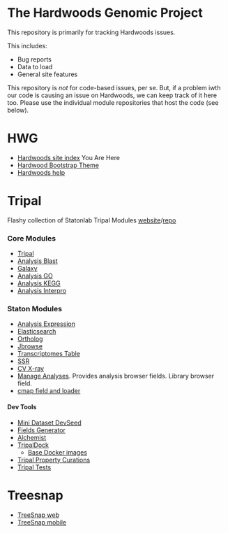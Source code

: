 # The Hardwoods Genomic Project

This repository is primarily for tracking Hardwoods issues.

This includes:
* Bug reports
* Data to load
* General site features

This repository is *not* for code-based issues, per se.  But, if a problem iwth our code is causing an issue on Hardwoods, we can keep track of it here too.  Please use the individual module repositories that host the code (see below).



# HWG 
* [Hardwoods site index](https://github.com/statonlab/hardwoods_site/issues) You Are Here
* [Hardwood Bootstrap Theme](https://github.com/statonlab/hardwood)
* [Hardwoods help](https://github.com/statonlab/hardwoods_help)
# Tripal

Flashy collection of Statonlab Tripal Modules [website](https://statonlab.github.io/hardwoods_tripal_showcase/)/[repo](https://github.com/statonlab/hardwoods_tripal_showcase)

### Core Modules
* [Tripal](https://github.com/tripal/tripal)
* [Analysis Blast](https://github.com/tripal/tripal_analysis_blast)
* [Galaxy](https://github.com/tripal/tripal_galaxy)
* [Analysis GO](https://github.com/tripal/tripal_analysis_go)
* [Analysis KEGG](https://github.com/tripal/tripal_analysis_kegg)
* [Analysis Interpro](https://github.com/tripal/tripal_analysis_interpro)
### Staton Modules
* [Analysis Expression](https://github.com/tripal/tripal_analysis_expression)
* [Elasticsearch](https://github.com/tripal/tripal_elasticsearch)
* [Ortholog](https://github.com/statonlab/tripal_ortholog/issues)
* [Jbrowse](https://github.com/statonlab/tripal_jbrowse_instance)
* [Transcriptomes Table](https://github.com/statonlab/tripal_transcriptomes_table)
* [SSR](https://github.com/statonlab/tripal_ssr)
* [CV X-ray](https://github.com/statonlab/tripal_cv_xray)
* [Manage Analyses](https://github.com/statonlab/tripal_manage_analyses).  Provides analysis browser fields.  Library browser field.
* [cmap field and loader](https://github.com/statonlab/tripal_cmap_loader)

#### Dev Tools
* [Mini Dataset DevSeed](https://github.com/statonlab/tripal_dev_mini_dataset)
* [Fields Generator](https://github.com/statonlab/fields_generator)
* [Alchemist](https://github.com/statonlab/tripal_alchemist)
* [TripalDock](https://github.com/statonlab/tripaldock)
  -  [Base Docker images](https://github.com/statonlab/docker-containers)
* [Tripal Property Curations](https://github.com/statonlab/tripal_property_curations)
* [Tripal Tests](https://github.com/statonlab/TripalTestSuite)

# Treesnap
* [TreeSnap web](https://github.com/mestato/Treesnap-website)
* [TreeSnap mobile](https://github.com/mestato/Treesnap-mobile)
